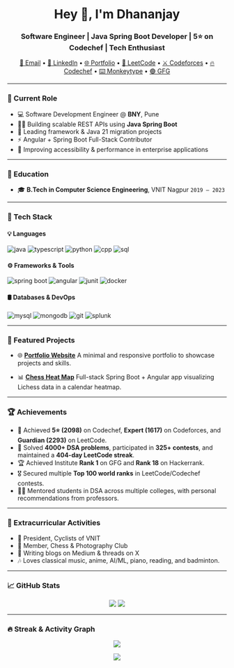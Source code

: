 <h1 align="center">Hey 👋, I'm Dhananjay</h1>
<h3 align="center">Software Engineer | Java Spring Boot Developer | 5⭐ on Codechef | Tech Enthusiast</h3>

<p align="center">
  <a href="mailto:dhananjaydhawle2000@gmail.com">📧 Email</a> •
  <a href="https://linkedin.com/in/dhananjay-dhawale-829659198/">💼 LinkedIn</a> •
  <a href="https://dhananjay-dhawale.github.io/Portfolio/">🌐 Portfolio</a> •
  <a href="https://leetcode.com/u/piudpie/">🧠 LeetCode</a> •
  <a href="https://codeforces.com/profile/djay24">⚔️ Codeforces</a> •
  <a href="https://www.codechef.com/users/piudpie">🔥 Codechef</a> •
  <a href="https://monkeytype.com/profile/djayMonkey">⌨️ Monkeytype</a> •
  <a href="https://www.geeksforgeeks.org/user/chessnoobdj/">🟢 GFG</a>
</p>

---

### 💼 Current Role

- 💻 Software Development Engineer @ **BNY**, Pune
- 👨‍💻 Building scalable REST APIs using **Java Spring Boot**
- 🔁 Leading framework & Java 21 migration projects
- ⚡ Angular + Spring Boot Full-Stack Contributor
- 🧪 Improving accessibility & performance in enterprise applications

---

### 🧠 Education

- 🎓 **B.Tech in Computer Science Engineering**,
  VNIT Nagpur
  `2019 – 2023`

---

### 🚀 Tech Stack

#### 💡 Languages
![java](https://img.shields.io/badge/java-%23ED8B00.svg?style=for-the-badge&logo=openjdk&logoColor=white)
![typescript](https://img.shields.io/badge/typescript-%23007ACC.svg?style=for-the-badge&logo=typescript&logoColor=white)
![python](https://img.shields.io/badge/python-%233776AB.svg?style=for-the-badge&logo=python&logoColor=white)
![cpp](https://img.shields.io/badge/c++-%2300599C.svg?style=for-the-badge&logo=c%2B%2B&logoColor=white)
![sql](https://img.shields.io/badge/sql-%23007396.svg?style=for-the-badge&logo=mysql&logoColor=white)

#### ⚙️ Frameworks & Tools
![spring boot](https://img.shields.io/badge/springboot-%236DB33F.svg?style=for-the-badge&logo=springboot&logoColor=white)
![angular](https://img.shields.io/badge/angular-%23DD0031.svg?style=for-the-badge&logo=angular&logoColor=white)
![junit](https://img.shields.io/badge/junit-%2325A162.svg?style=for-the-badge&logo=junit5&logoColor=white)
![docker](https://img.shields.io/badge/docker-%230db7ed.svg?style=for-the-badge&logo=docker&logoColor=white)

#### 🛢 Databases & DevOps
![mysql](https://img.shields.io/badge/mysql-%2300f.svg?style=for-the-badge&logo=mysql&logoColor=white)
![mongodb](https://img.shields.io/badge/mongodb-%234ea94b.svg?style=for-the-badge&logo=mongodb&logoColor=white)
![git](https://img.shields.io/badge/git-%23F05033.svg?style=for-the-badge&logo=git&logoColor=white)
![splunk](https://img.shields.io/badge/splunk-%23000000.svg?style=for-the-badge&logo=splunk&logoColor=white)

---

### 🧩 Featured Projects

- 🌐 [**Portfolio Website**](https://dhananjay-dhawale.github.io/astro-portfolio/)
  A minimal and responsive portfolio to showcase projects and skills.

- 📊 [**Chess Heat Map**](https://github.com/dhananjay-dhawale/chess-heatmap)
  Full-stack Spring Boot + Angular app visualizing Lichess data in a calendar heatmap.

---

### 🏆 Achievements

- 🏅 Achieved **5⭐ (2098)** on Codechef, **Expert (1617)** on Codeforces, and **Guardian (2293)** on LeetCode.
- 🥇 Solved **4000+ DSA problems**, participated in **325+ contests**, and maintained a **404-day LeetCode streak**.
- 🏆 Achieved Institute **Rank 1** on GFG and **Rank 18** on Hackerrank.
- 🎖️ Secured multiple **Top 100 world ranks** in LeetCode/Codechef contests.
- 🧑‍🏫 Mentored students in DSA across multiple colleges, with personal recommendations from professors.

---

### 🎯 Extracurricular Activities

- 🚴 President, Cyclists of VNIT
- 🎹 Member, Chess & Photography Club
- 📝 Writing blogs on Medium & threads on X
- 🎶 Loves classical music, anime, AI/ML, piano, reading, and badminton.

---

### 📈 GitHub Stats

<p align="center">
  <img src="https://github-readme-stats.vercel.app/api?username=dhananjay-dhawale&show_icons=true&theme=radical" />
  <img src="https://github-readme-stats.vercel.app/api/top-langs/?username=dhananjay-dhawale&layout=compact&theme=radical" />
</p>

---

### 🔥 Streak & Activity Graph

<p align="center">
  <img src="https://github-readme-streak-stats.herokuapp.com?user=dhananjay-dhawale&theme=radical&hide_border=true" />
</p>

<p align="center">
  <img src="https://github-readme-activity-graph.vercel.app/graph?username=dhananjay-dhawale&theme=react-dark" />
</p>
